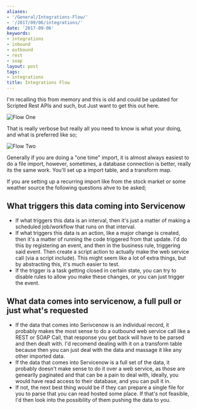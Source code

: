 ```yaml
---
aliases:
- '/General/Integrations-Flow/'
- '/2017/09/06/integrations/'
date: '2017-09-06'
keywords:
- integrations
- inbound
- outbound
- rest
- soap
layout: post
tags:
- integrations
title: Integrations Flow
---
```


I'm recalling this from memory and this is old and could be updated for
Scripted Rest APIs and such, but Just want to get this out here.

![Flow One](/uploads/integrations-1.png)

That is really verbose but really all you need to know is what your
doing, and what is preferred like so;

![Flow Two](/uploads/integrations-2.png)

Generally if you are doing a "one time" import, it is almost always
easiest to do a file import, however, sometimes, a database connection
is better, really its the same work. You'll set up a import table, and a
transform map.

If you are setting up a recurring import like from the stock market or
some weather source the following questions ahve to be asked;

## What triggers this data coming into Servicenow

-   If what triggers this data is an interval, then it's just a matter
    of making a scheduled job/workflow that runs on that interval.
-   If what triggers this data is an action, like a major change is
    created, then it's a matter of running the code triggered from that
    update. I'd do this by registering an event, and then in the
    business rule, triggering said event. Then create a script action to
    actually make the web service call (via a script include). This
    might seem like a lot of extra things, but by abstracting this, it's
    much easier to test.
-   If the trigger is a task getting closed in certain state, you can
    try to disable rules to allow you make these changes, or you can
    just trigger the event.

## What data comes into servicenow, a full pull or just what's requested

-   If the data that comes into Serivcenow is an individual record, it
    probably makes the most sense to do a outbound web service call like
    a REST or SOAP Call, that response you get back will have to be
    parsed and then dealt with. I'd recomend dealing with it on a
    transform table because then you can just deal with the data and
    massage it like any other imported data.
-   If the data that comes into Servicenow is a full set of the data, it
    probably doesn't make sense to do it over a web service, as those
    are genearlly paginated and that can be a pain to deal with,
    ideally, you would have read access to their database, and you can
    pull it in.
-   If not, the next best thing would be if they can prepare a single
    file for you to parse that you can read hosted some place. If that's
    not feasible, I'd then look into the possibility of them pushing the
    data to you.
